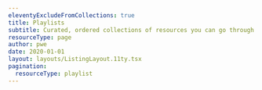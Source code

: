 ```yaml
---
eleventyExcludeFromCollections: true
title: Playlists
subtitle: Curated, ordered collections of resources you can go through in a sitting.
resourceType: page
author: pwe
date: 2020-01-01
layout: layouts/ListingLayout.11ty.tsx
pagination:
  resourceType: playlist
---
```

